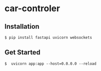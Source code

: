 # car-controler


## Installation

```console
$ pip install fastapi uvicorn websockets
```
## Get Started

```console
$  uvicorn app:app --host=0.0.0.0 --reload
```